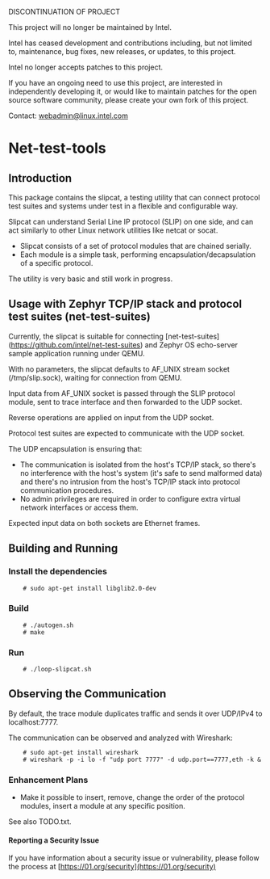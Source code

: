 DISCONTINUATION OF PROJECT

This project will no longer be maintained by Intel.

Intel has ceased development and contributions including, but not limited to, maintenance, bug fixes, new releases, or updates, to this project.  

Intel no longer accepts patches to this project.

If you have an ongoing need to use this project, are interested in independently developing it, or would like to maintain patches for the open source software community, please create your own fork of this project.  

Contact: webadmin@linux.intel.com

# Net-test-tools

## Introduction

This package contains the slipcat, a testing utility that can connect
protocol test suites and systems under test in a flexible and configurable way.

Slipcat can understand Serial Line IP protocol (SLIP) on one side,
and can act similarly to other Linux network utilities like netcat or socat.

- Slipcat consists of a set of protocol modules that are chained serially.
- Each module is a simple task, performing encapsulation/decapsulation
  of a specific protocol.

The utility is very basic and still work in progress.

## Usage with Zephyr TCP/IP stack and protocol test suites (net-test-suites) 

Currently, the slipcat is suitable for connecting [net-test-suites]
(https://github.com/intel/net-test-suites) and Zephyr OS echo-server
sample application running under QEMU.

With no parameters, the slipcat defaults to AF_UNIX stream socket
(/tmp/slip.sock), waiting for connection from QEMU.

Input data from AF_UNIX socket is passed through the SLIP protocol module,
sent to trace interface and then forwarded to the UDP socket.

Reverse operations are applied on input from the UDP socket.

Protocol test suites are expected to communicate with the UDP socket.

The UDP encapsulation is ensuring that:

- The communication is isolated from the host's TCP/IP stack, so there's
  no interference with the host's system (it's safe to send malformed data)
  and there's no intrusion from the host's TCP/IP stack into protocol
  communication procedures.
- No admin privileges are required in order to configure extra virtual
  network interfaces or access them.

Expected input data on both sockets are Ethernet frames.

## Building and Running

### Install the dependencies

```
    # sudo apt-get install libglib2.0-dev
```

### Build

```
    # ./autogen.sh
    # make
```

### Run

```
    # ./loop-slipcat.sh
```

## Observing the Communication

By default, the trace module duplicates traffic and sends it over
UDP/IPv4 to localhost:7777.

The communication can be observed and analyzed with Wireshark:

```
    # sudo apt-get install wireshark
    # wireshark -p -i lo -f "udp port 7777" -d udp.port==7777,eth -k &
```

### Enhancement Plans

- Make it possible to insert, remove, change the order of the protocol modules,
  insert a module at any specific position.

See also TODO.txt.

#### Reporting a Security Issue

If you have information about a security issue or vulnerability,
please follow the process at [https://01.org/security](https://01.org/security)

